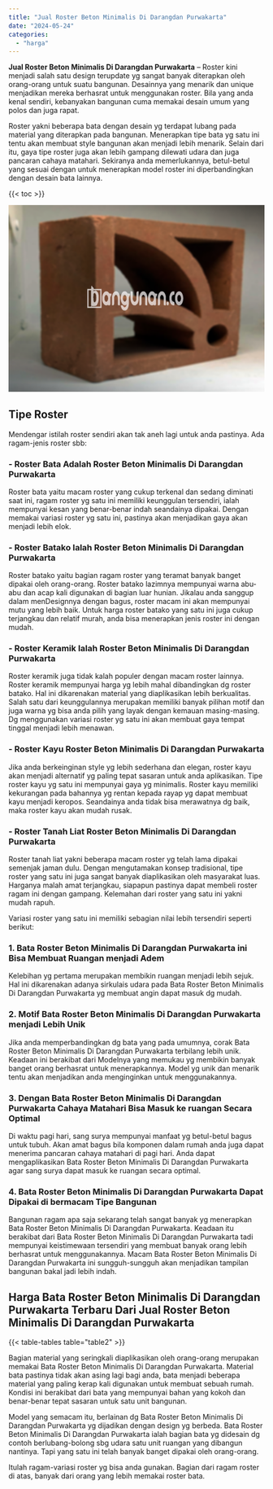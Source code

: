 ```yaml
---
title: "Jual Roster Beton Minimalis Di Darangdan Purwakarta"
date: "2024-05-24"
categories: 
  - "harga"
---
```


**Jual Roster Beton Minimalis Di Darangdan Purwakarta** – Roster kini menjadi salah satu design terupdate yg sangat banyak diterapkan oleh orang-orang untuk suatu bangunan. Desainnya yang menarik dan unique menjadikan mereka berhasrat untuk menggunakan roster. Bila yang anda kenal sendiri, kebanyakan bangunan cuma memakai desain umum yang polos dan juga rapat.

Roster yakni beberapa bata dengan desain yg terdapat lubang pada material yang diterapkan pada bangunan. Menerapkan tipe bata yg satu ini tentu akan membuat style bangunan akan menjadi lebih menarik. Selain dari itu, gaya tipe roster juga akan lebih gampang dilewati udara dan juga pancaran cahaya matahari. Sekiranya anda memerlukannya, betul-betul yang sesuai dengan untuk menerapkan model roster ini diperbandingkan dengan desain bata lainnya.

{{< toc >}}

![Jual Roster Beton Minimalis Di Darangdan Purwakarta](/images/bata-roster-minimalis-40.png)

## Tipe Roster

Mendengar istilah roster sendiri akan tak aneh lagi untuk anda pastinya. Ada ragam-jenis roster sbb:

### \- Roster Bata Adalah Roster Beton Minimalis Di Darangdan Purwakarta

Roster bata yaitu macam roster yang cukup terkenal dan sedang diminati saat ini, ragam roster yg satu ini memiliki keunggulan tersendiri, ialah mempunyai kesan yang benar-benar indah seandainya dipakai. Dengan memakai variasi roster yg satu ini, pastinya akan menjadikan gaya akan menjadi lebih elok.

### \- Roster Batako Ialah Roster Beton Minimalis Di Darangdan Purwakarta

Roster batako yaitu bagian ragam roster yang teramat banyak banget dipakai oleh orang-orang. Roster batako lazimnya mempunyai warna abu-abu dan acap kali digunakan di bagian luar hunian. Jikalau anda sanggup dalam menDesignnya dengan bagus, roster macam ini akan mempunyai mutu yang lebih baik. Untuk harga roster batako yang satu ini juga cukup terjangkau dan relatif murah, anda bisa menerapkan jenis roster ini dengan mudah.

### \- Roster Keramik Ialah Roster Beton Minimalis Di Darangdan Purwakarta

Roster keramik juga tidak kalah populer dengan macam roster lainnya. Roster keramik mempunyai harga yg lebih mahal dibandingkan dg roster batako. Hal ini dikarenakan material yang diaplikasikan lebih berkualitas. Salah satu dari keunggulannya merupakan memiliki banyak pilihan motif dan juga warna yg bisa anda pilih yang layak dengan kemauan masing-masing. Dg menggunakan variasi roster yg satu ini akan membuat gaya tempat tinggal menjadi lebih menawan.

### \- Roster Kayu Roster Beton Minimalis Di Darangdan Purwakarta

Jika anda berkeinginan style yg lebih sederhana dan elegan, roster kayu akan menjadi alternatif yg paling tepat sasaran untuk anda aplikasikan. Tipe roster kayu yg satu ini mempunyai gaya yg minimalis. Roster kayu memiliki kekurangan pada bahannya yg rentan kepada rayap yg dapat membuat kayu menjadi keropos. Seandainya anda tidak bisa merawatnya dg baik, maka roster kayu akan mudah rusak.

### \- Roster Tanah Liat Roster Beton Minimalis Di Darangdan Purwakarta

Roster tanah liat yakni beberapa macam roster yg telah lama dipakai semenjak jaman dulu. Dengan mengutamakan konsep tradisional, tipe roster yang satu ini juga sangat banyak diaplikasikan oleh masyarakat luas. Harganya malah amat terjangkau, siapapun pastinya dapat membeli roster ragam ini dengan gampang. Kelemahan dari roster yang satu ini yakni mudah rapuh.

Variasi roster yang satu ini memiliki sebagian nilai lebih tersendiri seperti berikut:

### 1\. Bata Roster Beton Minimalis Di Darangdan Purwakarta ini Bisa Membuat Ruangan menjadi Adem

Kelebihan yg pertama merupakan membikin ruangan menjadi lebih sejuk. Hal ini dikarenakan adanya sirkulais udara pada Bata Roster Beton Minimalis Di Darangdan Purwakarta yg membuat angin dapat masuk dg mudah.

### 2\. Motif Bata Roster Beton Minimalis Di Darangdan Purwakarta menjadi Lebih Unik

Jika anda memperbandingkan dg bata yang pada umumnya, corak Bata Roster Beton Minimalis Di Darangdan Purwakarta terbilang lebih unik. Keadaan ini berakibat dari Modelnya yang memukau yg membikin banyak banget orang berhasrat untuk menerapkannya. Model yg unik dan menarik tentu akan menjadikan anda menginginkan untuk menggunakannya.

### 3\. Dengan Bata Roster Beton Minimalis Di Darangdan Purwakarta Cahaya Matahari Bisa Masuk ke ruangan Secara Optimal

Di waktu pagi hari, sang surya mempunyai manfaat yg betul-betul bagus untuk tubuh. Akan amat bagus bila komponen dalam rumah anda juga dapat menerima pancaran cahaya matahari di pagi hari. Anda dapat mengaplikasikan Bata Roster Beton Minimalis Di Darangdan Purwakarta agar sang surya dapat masuk ke ruangan secara optimal.

### 4\. Bata Roster Beton Minimalis Di Darangdan Purwakarta Dapat Dipakai di bermacam Tipe Bangunan

Bangunan ragam apa saja sekarang telah sangat banyak yg menerapkan Bata Roster Beton Minimalis Di Darangdan Purwakarta. Keadaan itu berakibat dari Bata Roster Beton Minimalis Di Darangdan Purwakarta tadi mempunyai keistimewaan tersendiri yang membuat banyak orang lebih berhasrat untuk menggunakannya. Macam Bata Roster Beton Minimalis Di Darangdan Purwakarta ini sungguh-sungguh akan menjadikan tampilan bangunan bakal jadi lebih indah.

## Harga Bata Roster Beton Minimalis Di Darangdan Purwakarta Terbaru Dari Jual Roster Beton Minimalis Di Darangdan Purwakarta

{{< table-tables table="table2" >}}

Bagian material yang seringkali diaplikasikan oleh orang-orang merupakan memakai Bata Roster Beton Minimalis Di Darangdan Purwakarta. Material bata pastinya tidak akan asing lagi bagi anda, bata menjadi beberapa material yang paling kerap kali digunakan untuk membuat sebuah rumah. Kondisi ini berakibat dari bata yang mempunyai bahan yang kokoh dan benar-benar tepat sasaran untuk satu unit bangunan.

Model yang semacam itu, berlainan dg Bata Roster Beton Minimalis Di Darangdan Purwakarta yg dijadikan dengan design yg berbeda. Bata Roster Beton Minimalis Di Darangdan Purwakarta ialah bagian bata yg didesain dg contoh berlubang-bolong sbg udara satu unit ruangan yang dibangun nantinya. Tapi yang satu ini telah banyak banget dipakai oleh orang-orang.

Itulah ragam-variasi roster yg bisa anda gunakan. Bagian dari ragam roster di atas, banyak dari orang yang lebih memakai roster bata.

